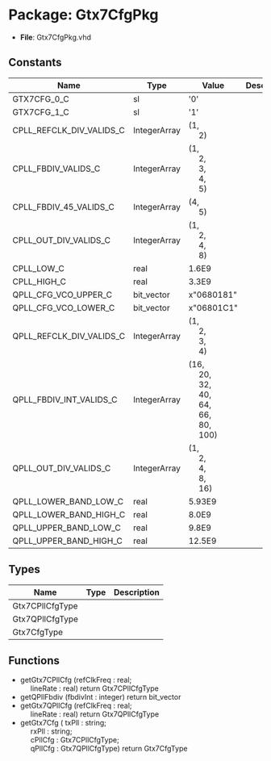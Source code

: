 # Package: Gtx7CfgPkg

- **File**: Gtx7CfgPkg.vhd
## Constants

| Name                     | Type         | Value                                                                                                                                                                                                                                                                                          | Description |
| ------------------------ | ------------ | ---------------------------------------------------------------------------------------------------------------------------------------------------------------------------------------------------------------------------------------------------------------------------------------------- | ----------- |
| GTX7CFG_0_C              | sl           |  '0'                                                                                                                                                                                                                                                                                           |             |
| GTX7CFG_1_C              | sl           |  '1'                                                                                                                                                                                                                                                                                           |             |
| CPLL_REFCLK_DIV_VALIDS_C | IntegerArray |  (1,<br><span style="padding-left:20px"> 2)                                                                                                                                                                                                                                                    |             |
| CPLL_FBDIV_VALIDS_C      | IntegerArray |  (1,<br><span style="padding-left:20px"> 2,<br><span style="padding-left:20px"> 3,<br><span style="padding-left:20px"> 4,<br><span style="padding-left:20px"> 5)                                                                                                                               |             |
| CPLL_FBDIV_45_VALIDS_C   | IntegerArray |  (4,<br><span style="padding-left:20px"> 5)                                                                                                                                                                                                                                                    |             |
| CPLL_OUT_DIV_VALIDS_C    | IntegerArray |  (1,<br><span style="padding-left:20px"> 2,<br><span style="padding-left:20px"> 4,<br><span style="padding-left:20px"> 8)                                                                                                                                                                      |             |
| CPLL_LOW_C               | real         |  1.6E9                                                                                                                                                                                                                                                                                         |             |
| CPLL_HIGH_C              | real         |  3.3E9                                                                                                                                                                                                                                                                                         |             |
| QPLL_CFG_VCO_UPPER_C     | bit_vector   |  x"0680181"                                                                                                                                                                                                                                                                                    |             |
| QPLL_CFG_VCO_LOWER_C     | bit_vector   |  x"06801C1"                                                                                                                                                                                                                                                                                    |             |
| QPLL_REFCLK_DIV_VALIDS_C | IntegerArray |  (1,<br><span style="padding-left:20px"> 2,<br><span style="padding-left:20px"> 3,<br><span style="padding-left:20px"> 4)                                                                                                                                                                      |             |
| QPLL_FBDIV_INT_VALIDS_C  | IntegerArray |  (16,<br><span style="padding-left:20px"> 20,<br><span style="padding-left:20px"> 32,<br><span style="padding-left:20px"> 40,<br><span style="padding-left:20px"> 64,<br><span style="padding-left:20px"> 66,<br><span style="padding-left:20px"> 80,<br><span style="padding-left:20px"> 100) |             |
| QPLL_OUT_DIV_VALIDS_C    | IntegerArray |  (1,<br><span style="padding-left:20px"> 2,<br><span style="padding-left:20px"> 4,<br><span style="padding-left:20px"> 8,<br><span style="padding-left:20px"> 16)                                                                                                                              |             |
| QPLL_LOWER_BAND_LOW_C    | real         |  5.93E9                                                                                                                                                                                                                                                                                        |             |
| QPLL_LOWER_BAND_HIGH_C   | real         |  8.0E9                                                                                                                                                                                                                                                                                         |             |
| QPLL_UPPER_BAND_LOW_C    | real         |  9.8E9                                                                                                                                                                                                                                                                                         |             |
| QPLL_UPPER_BAND_HIGH_C   | real         |  12.5E9                                                                                                                                                                                                                                                                                        |             |
## Types

| Name            | Type | Description |
| --------------- | ---- | ----------- |
| Gtx7CPllCfgType |      |             |
| Gtx7QPllCfgType |      |             |
| Gtx7CfgType     |      |             |
## Functions
- getGtx7CPllCfg <font id="function_arguments">(refClkFreq : real;<br><span style="padding-left:20px"> lineRate : real) </font> <font id="function_return">return Gtx7CPllCfgType </font>
- getQPllFbdiv <font id="function_arguments">(fbdivInt : integer) </font> <font id="function_return">return bit_vector </font>
- getGtx7QPllCfg <font id="function_arguments">(refClkFreq : real;<br><span style="padding-left:20px"> lineRate : real) </font> <font id="function_return">return Gtx7QPllCfgType </font>
- getGtx7Cfg <font id="function_arguments">( txPll   : string;<br><span style="padding-left:20px"> rxPll   : string;<br><span style="padding-left:20px"> cPllCfg : Gtx7CPllCfgType;<br><span style="padding-left:20px"> qPllCfg : Gtx7QPllCfgType) </font> <font id="function_return">return Gtx7CfgType </font>
